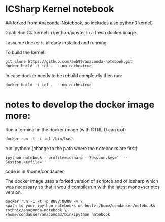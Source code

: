 # ICSharp Kernel notebook 
##(forked from Anaconda-Notebook, so includes also python3 kernel)

Goal: Run C# kernel in ipython/jupyter in a fresh docker image.

I assume docker is already installed and running.

To build the kernel:
```
git clone https://github.com/awb99/anaconda-notebook.git
docker build -t ic1 .  --no-cache=true
```

In case docker needs to be rebuild completely then run:
```
docker build -t ic1 .  --no-cache=true
```


# notes to develop the docker image more:

Run a terminal in the docker image (with CTRL D can exit)
```
docker run -t -i ic1 /bin/bash        
```

run ipython:  (change to the path where the notebooks are first)
```
ipython notebook --profile=icsharp --Session.key='' --Session.keyfile=''    
```

code is in /home/condauser

The docker image uses a forked version of scriptcs and of icsharp which was necessary so that it would compile/run with the latest mono+scriptcs version.

```
docker run -i -t -p 8888:8888 -v \
<path to your ipython notebooks on host>:/home/condauser/notebooks rothnic/anaconda-notebook \
/home/condauser/anaconda3/bin/ipython notebook
```

